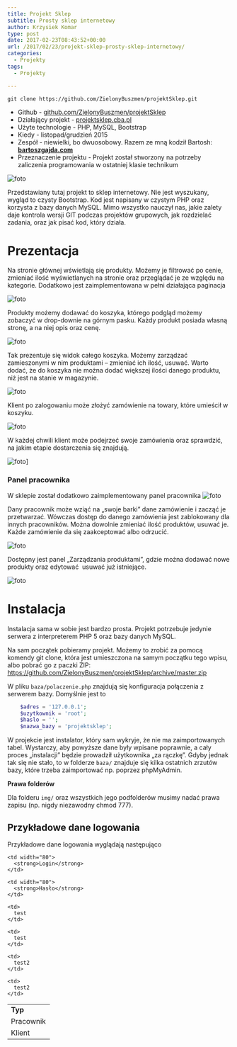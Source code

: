```yaml
---
title: Projekt Sklep
subtitle: Prosty sklep internetowy
author: Krzysiek Komar
type: post
date: 2017-02-23T08:43:52+00:00
url: /2017/02/23/projekt-sklep-prosty-sklep-internetowy/
categories:
  - Projekty
tags:
  - Projekty

---
```

```git 
git clone https://github.com/ZielonyBuszmen/projektSklep.git
``` 
* <span class="project-info link-github">Github - </span>[github.com/ZielonyBuszmen/projektSklep](https://github.com/ZielonyBuszmen/projektSklep)
* <span class="project-info">Działający projekt - </span>[projektsklep.cba.pl](http://projektsklep.cba.pl/)
* <span class="project-info">Użyte technologie - </span> PHP, MySQL, Bootstrap
* <span class="project-info">Kiedy - </span> listopad/grudzień 2015
* <span class="project-info">Zespół - </span> niewielki, bo dwuosobowy. Razem ze mną kodził Bartosh: **[bartoszgajda.com](http://bartoszgajda.com)**
* <span class="project-info">Przeznaczenie projektu - </span> Projekt został stworzony na potrzeby zaliczenia programowania w ostatniej klasie technikum

![foto](/img/posts/projekty/projekt_sklep/projektSklep-1.png)

Przedstawiany tutaj projekt to sklep internetowy. Nie jest wyszukany, wygląd to czysty Bootstrap. Kod jest napisany w czystym PHP oraz korzysta z bazy danych MySQL. Mimo wszystko nauczył nas, jakie zalety daje kontrola wersji GIT podczas projektów grupowych, jak rozdzielać zadania, oraz jak pisać kod, który działa.

# Prezentacja

Na stronie głównej wświetlają się produkty. Możemy je filtrować po cenie, zmieniać ilość wyświetlanych na stronie oraz przeglądać je ze względu na kategorie. Dodatkowo jest zaimplementowana w pełni działająca paginacja

![foto](/img/posts/projekty/projekt_sklep/projektSklep-2.png)

Produkty możemy dodawać do koszyka, którego podgląd możemy zobaczyć w drop-downie na górnym pasku. Każdy produkt posiada własną stronę, a na niej opis oraz cenę.

![foto](/img/posts/projekty/projekt_sklep/projektSklep-3.png)

Tak prezentuje się widok całego koszyka. Możemy zarządzać zamieszonymi w nim produktami &#8211; zmieniać ich ilość, usuwać. Warto dodać, że do koszyka nie można dodać większej ilości danego produktu, niż jest na stanie w magazynie.

![foto](/img/posts/projekty/projekt_sklep/projektSklep-4.png)

Klient po zalogowaniu może złożyć zamówienie na towary, które umieścił w koszyku.

![foto](/img/posts/projekty/projekt_sklep/projektSklep-5.png)

W każdej chwili klient może podejrzeć swoje zamówienia oraz sprawdzić, na jakim etapie dostarczenia się znajdują.

![foto](/img/posts/projekty/projekt_sklep/projektSklep-6.png)]

### Panel pracownika

W sklepie został dodatkowo zaimplementowany panel pracownika
![foto](/img/posts/projekty/projekt_sklep/projektSklep-8.png)

Dany pracownik może wziąć na &#8222;swoje barki&#8221; dane zamówienie i zacząć je przetwarzać. Wówczas dostęp do danego zamówienia jest zablokowany dla innych pracowników. Można dowolnie zmieniać ilość produktów, usuwać je. Każde zamówienie da się zaakceptować albo odrzucić.

![foto](/img/posts/projekty/projekt_sklep/projektSklep-12.png)

Dostępny jest panel &#8222;Zarządzania produktami&#8221;, gdzie można dodawać nowe produkty oraz edytować  usuwać już istniejące.

![foto](/img/posts/projekty/projekt_sklep/projektSklep-9.png)

# Instalacja

Instalacja sama w sobie jest bardzo prosta. Projekt potrzebuje jedynie serwera z interpreterem PHP 5 oraz bazy danych MySQL.

Na sam początek pobieramy projekt. Możemy to zrobić za pomocą komendy git clone, która jest umieszczona na samym początku tego wpisu, albo pobrać go z paczki ZIP: <https://github.com/ZielonyBuszmen/projektSklep/archive/master.zip>

W pliku `baza/polaczenie.php` znajdują się konfiguracja połączenia z serwerem bazy. Domyślnie jest to

```php
    $adres = '127.0.0.1';
    $uzytkownik = 'root';
    $haslo = '';
    $nazwa_bazy = 'projektsklep';
```

W projekcie jest instalator, który sam wykryje, że nie ma zaimportowanych tabel. Wystarczy, aby powyższe dane były wpisane poprawnie, a cały proces &#8222;instalacji&#8221; będzie prowadził użytkownika &#8222;za rączkę&#8221;. Gdyby jednak tak się nie stało, to w folderze `baza/` znajduje się kilka ostatnich zrzutów bazy, które trzeba zaimportować np. poprzez phpMyAdmin.

**Prawa folderów**

Dla folderu `img/` oraz wszystkich jego podfolderów musimy nadać prawa zapisu (np. nigdy niezawodny chmod 777).

## Przykładowe dane logowania

Przykładowe dane logowania wyglądają następująco

<table style="height: 119px;" width="356">
  <tr>
    <td width="80">
      <strong>Typ</strong>
    </td>
    
    <td width="80">
      <strong>Login</strong>
    </td>
    
    <td width="80">
      <strong>Hasło</strong>
    </td>
  </tr>
  
  <tr>
    <td>
      Pracownik
    </td>
    
    <td>
      test
    </td>
    
    <td>
      test
    </td>
  </tr>
  
  <tr>
    <td>
      Klient
    </td>
    
    <td>
      test2
    </td>
    
    <td>
      test2
    </td>
  </tr>
</table>


